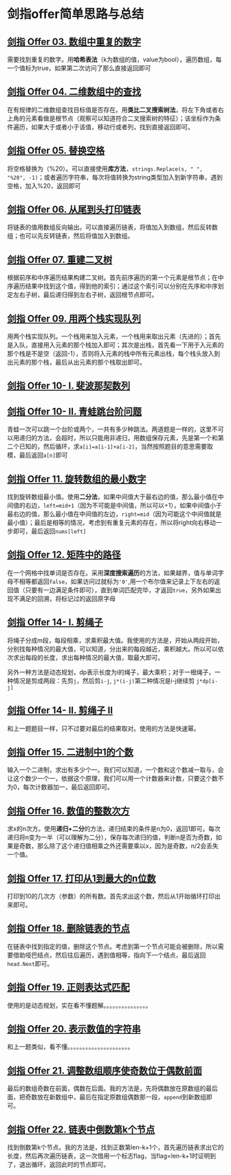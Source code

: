 # 剑指offer简单思路与总结

## [剑指 Offer 03. 数组中重复的数字](https://leetcode.cn/problems/shu-zu-zhong-zhong-fu-de-shu-zi-lcof/)

需要找到重复的数字。用**哈希表法**（k为数组的值，value为bool），遍历数组，每一个值标为true，如果第二次访问了那么直接返回即可

## [剑指 Offer 04. 二维数组中的查找](https://leetcode.cn/problems/er-wei-shu-zu-zhong-de-cha-zhao-lcof/)

在有规律的二维数组查找目标值是否存在。用**类比二叉搜索树法**，将左下角或者右上角的元素看做是根节点（观察可以知道符合二叉搜索树的特征）；该坐标作为条件遍历，如果大于或者小于该值，移动行或者列，找到直接返回即可。

## [剑指 Offer 05. 替换空格](https://leetcode.cn/problems/ti-huan-kong-ge-lcof/)

将空格替换为（%20）。可以直接使用**库方法**，`strings.Replace(s, " ", "%20", -1)`；或者遍历字符串，每次将值转换为string类型加入到新字符串，遇到空格，加入%20，返回即可

## [剑指 Offer 06. 从尾到头打印链表](https://leetcode.cn/problems/cong-wei-dao-tou-da-yin-lian-biao-lcof/)

将链表的值用数组反向输出。可以直接遍历链表，将值加入到数组，然后反转数组；也可以先反转链表，然后将值加入到数组。

## [剑指 Offer 07. 重建二叉树](https://leetcode.cn/problems/zhong-jian-er-cha-shu-lcof/)

根据前序和中序遍历结果构建二叉树。首先前序遍历的第一个元素是根节点；在中序遍历结果中找到这个值，得到他的索引；通过这个索引可以分别在先序和中序划定左右子树，最后递归得到左右子树，返回根节点即可。

## [剑指 Offer 09. 用两个栈实现队列](https://leetcode.cn/problems/yong-liang-ge-zhan-shi-xian-dui-lie-lcof/)

用两个栈实现队列。一个栈用来加入元素，一个栈用来取出元素（先进的）；首先是入队，直接用入元素的那个栈加入即可；其次是出栈，首先看一下用于入元素的那个栈是不是空（返回-1），否则将入元素的栈中所有元素出栈，每个栈头放入到出元素的那个栈，最后从出元素的那个栈取出即可。

## [剑指 Offer 10- I. 斐波那契数列](https://leetcode.cn/problems/fei-bo-na-qi-shu-lie-lcof/)

## [剑指 Offer 10- II. 青蛙跳台阶问题](https://leetcode.cn/problems/qing-wa-tiao-tai-jie-wen-ti-lcof/)

青蛙一次可以跳一个台阶或两个，一共有多少种跳法。两道题是一样的，这里不可以用递归的方法，会超时，所以只能用非递归，用数组保存元素，先是第一个和第二个已知的，然后循环，求`a[i]=a[i-1]+a[i-2]`，当然按照题目的意思需要取模，最后返回`a[n]`即可

## [剑指 Offer 11. 旋转数组的最小数字](https://leetcode.cn/problems/xuan-zhuan-shu-zu-de-zui-xiao-shu-zi-lcof/)

找到旋转数组最小值。使用**二分法**，如果中间值大于最右边的值，那么最小值在中间值的右边，`left=mid+1`（因为不可能是中间值，所以可以+1），如果中间值小于最右边的值，那么最小值在中间值的左边，`right=mid`（因为可能这个中间值就是最小值）；最后是相等的情况，考虑到有重复元素的存在，所以将right向右移动一步即可，最后返回`nums[left]`

## [剑指 Offer 12. 矩阵中的路径](https://leetcode.cn/problems/ju-zhen-zhong-de-lu-jing-lcof/)

在一个网格中找单词是否存在。采用**深度搜索遍历**的方法，如果越界，值与单词字母不相等都返回`false`，如果访问过就标为`'0'`,用一个布尔值来记录上下左右的返回值（只要有一边满足条件即可），直到单词匹配完毕，才返回`true`，另外如果出现不满足的回溯，将标记过的返回原字母

## [剑指 Offer 14- I. 剪绳子](https://leetcode.cn/problems/jian-sheng-zi-lcof/)

将绳子分成m段，每段相乘，求乘积最大值。我使用的方法是，开始从两段开始，分别找每种情况的最大值，可以知道，分出来的每段越近，乘积越大。所以可以依次求出每段的长度，求出每种情况的最大值，取最大即可。

另外一种方法是动态规划，dp表示长度为i的绳子，最大乘积；对于一根绳子，一种情况是剪成两段：先剪`j`，然后剪`i-j`, `j*(i-j)`第二种情况是i-j继续剪  `j*dp[i-j]`

## [剑指 Offer 14- II. 剪绳子 II](https://leetcode.cn/problems/jian-sheng-zi-ii-lcof/)

和上一题题目一样，只不过要对最后的结果取对。使用的方法是快速幂。

## [剑指 Offer 15. 二进制中1的个数](https://leetcode.cn/problems/er-jin-zhi-zhong-1de-ge-shu-lcof/)

输入一个二进制，求出有多少个一。我们可以知道，一个数和这个数减一取与，会让这个数少一个一，依据这个原理，我们可以用一个计数器来计数，只要这个数不为0，每次计数器加一，最后返回即可。

## [剑指 Offer 16. 数值的整数次方](https://leetcode.cn/problems/shu-zhi-de-zheng-shu-ci-fang-lcof/)

求x的n次方。使用**递归+二分**的方法，递归结束的条件是n为0，返回1即可。每次递归将n变为一半（可以理解为二分），保存每次递归的值，判断n是否为奇数，如果是奇数，那么除了这个递归值相乘之外还需要乘以x，因为是奇数，n/2会丢失一个值。

## [剑指 Offer 17. 打印从1到最大的n位数](https://leetcode.cn/problems/da-yin-cong-1dao-zui-da-de-nwei-shu-lcof/)

打印到10的几次方（参数）的所有数。首先求出这个数，然后从1开始循环打印出来即可。

## [剑指 Offer 18. 删除链表的节点](https://leetcode.cn/problems/shan-chu-lian-biao-de-jie-dian-lcof/)

在链表中找到指定的值，删除这个节点。考虑到第一个节点可能会被删除，所以需要借助哑巴结点，然后往后遍历，遇到值相等，指向下一个结点，最后返回`head.Next`即可。

## [剑指 Offer 19. 正则表达式匹配](https://leetcode.cn/problems/zheng-ze-biao-da-shi-pi-pei-lcof/)

使用的是动态规划，实在看不懂题解。。。。。。。。。。。。。。。

## [剑指 Offer 20. 表示数值的字符串](https://leetcode.cn/problems/biao-shi-shu-zhi-de-zi-fu-chuan-lcof/)

和上一题类似，看不懂。。。。。。。。。。。。。。。。。。。。。

## [剑指 Offer 21. 调整数组顺序使奇数位于偶数前面](https://leetcode.cn/problems/diao-zheng-shu-zu-shun-xu-shi-qi-shu-wei-yu-ou-shu-qian-mian-lcof/)

最后的数组奇数在前面，偶数在后面。我的方法是，先将偶数放在原数组的最后面，把奇数放在新数组中，最后在指定原数组偶数那一段，`append`到新数组即可。

## [剑指 Offer 22. 链表中倒数第k个节点](https://leetcode.cn/problems/lian-biao-zhong-dao-shu-di-kge-jie-dian-lcof/)

找到倒数第k个节点。我的方法是，找到正数第len-k+1个，首先遍历链表求出它的长度，然后再次遍历链表，这一次借用一个标志flag，当flag=len-k+1时证明到了，退出循环，返回此时的节点即可。